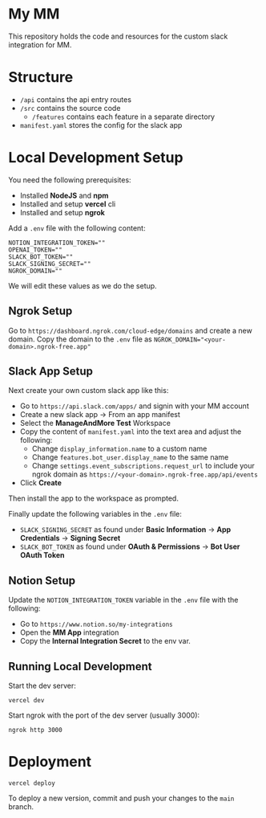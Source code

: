 # My MM

This repository holds the code and resources for the custom slack integration for MM.

# Structure

- `/api` contains the api entry routes
- `/src` contains the source code
  - `/features` contains each feature in a separate directory
- `manifest.yaml` stores the config for the slack app

# Local Development Setup

You need the following prerequisites:

- Installed **NodeJS** and **npm**
- Installed and setup **vercel** cli
- Installed and setup **ngrok**

Add a `.env` file with the following content:

```env
NOTION_INTEGRATION_TOKEN=""
OPENAI_TOKEN=""
SLACK_BOT_TOKEN=""
SLACK_SIGNING_SECRET=""
NGROK_DOMAIN=""
```

We will edit these values as we do the setup.

## Ngrok Setup

Go to `https://dashboard.ngrok.com/cloud-edge/domains` and create a new domain.
Copy the domain to the `.env` file as `NGROK_DOMAIN="<your-domain>.ngrok-free.app"`

## Slack App Setup

Next create your own custom slack app like this:

- Go to `https://api.slack.com/apps/` and signin with your MM account
- Create a new slack app -> From an app manifest
- Select the **ManageAndMore Test** Workspace
- Copy the content of `manifest.yaml` into the text area and adjust the following:
  - Change `display_information.name` to a custom name
  - Change `features.bot_user.display_name` to the same name
  - Change `settings.event_subscriptions.request_url` to include your ngrok domain as `https://<your-domain>.ngrok-free.app/api/events`
- Click **Create**

Then install the app to the workspace as prompted.

Finally update the following variables in the `.env` file:

- `SLACK_SIGNING_SECRET` as found under **Basic Information** -> **App Credentials** -> **Signing Secret**
- `SLACK_BOT_TOKEN` as found under **OAuth & Permissions** -> **Bot User OAuth Token**

## Notion Setup

Update the `NOTION_INTEGRATION_TOKEN` variable in the `.env` file with the following:

- Go to `https://www.notion.so/my-integrations`
- Open the **MM App** integration
- Copy the **Internal Integration Secret** to the env var.

## Running Local Development

Start the dev server: 

```shell
vercel dev
````

Start ngrok with the port of the dev server (usually 3000):

```
ngrok http 3000
```

# Deployment

```shell
vercel deploy
```

To deploy a new version, commit and push your changes to the `main` branch.